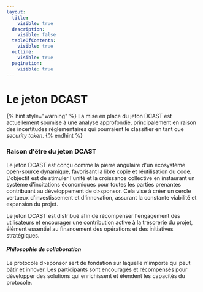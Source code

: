 ```yaml
---
layout:
  title:
    visible: true
  description:
    visible: false
  tableOfContents:
    visible: true
  outline:
    visible: true
  pagination:
    visible: true
---
```


# Le jeton DCAST

{% hint style="warning" %}
La mise en place du jeton DCAST est actuellement soumise à une analyse approfondie, principalement en raison des incertitudes réglementaires qui pourraient le classifier en tant que _security token_.
{% endhint %}

### Raison d'être du jeton DCAST

Le jeton DCAST est conçu comme la pierre angulaire d'un écosystème open-source dynamique, favorisant la libre copie et réutilisation du code. L'objectif est de stimuler l'unité et la croissance collective en instaurant un système d'incitations économiques pour toutes les parties prenantes contribuant au développement de d>sponsor. Cela vise à créer un cercle vertueux d'investissement et d'innovation, assurant la constante viabilité et expansion du projet.&#x20;

Le jeton DCAST est distribué afin de récompenser l'engagement des utilisateurs et encourager une contribution active à la trésorerie du projet, élément essentiel au financement des opérations et des initiatives stratégiques.

#### _Philosophie de collaboration_

Le protocole d>sponsor sert de fondation sur laquelle n'importe qui peut bâtir et innover. Les participants sont encouragés et [récompensés](tokenomics/distribution-des-commissions.md) pour développer des solutions qui enrichissent et étendent les capacités du protocole.
